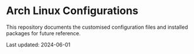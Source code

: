 # Arch Linux Configurations

This repository documents the customised configuration files and installed
packages for future reference.

Last updated: 2024-06-01
